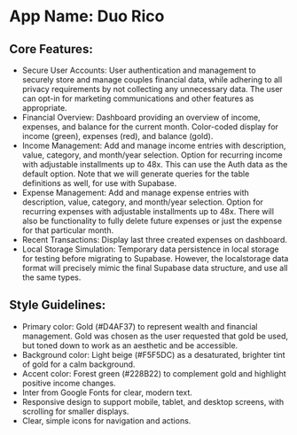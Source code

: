 # **App Name**: Duo Rico

## Core Features:

- Secure User Accounts: User authentication and management to securely store and manage couples financial data, while adhering to all privacy requirements by not collecting any unnecessary data. The user can opt-in for marketing communications and other features as appropriate.
- Financial Overview: Dashboard providing an overview of income, expenses, and balance for the current month. Color-coded display for income (green), expenses (red), and balance (gold).
- Income Management: Add and manage income entries with description, value, category, and month/year selection. Option for recurring income with adjustable installments up to 48x. This can use the Auth data as the default option. Note that we will generate queries for the table definitions as well, for use with Supabase.
- Expense Management: Add and manage expense entries with description, value, category, and month/year selection. Option for recurring expenses with adjustable installments up to 48x. There will also be functionality to fully delete future expenses or just the expense for that particular month.
- Recent Transactions: Display last three created expenses on dashboard.
- Local Storage Simulation: Temporary data persistence in local storage for testing before migrating to Supabase. However, the localstorage data format will precisely mimic the final Supabase data structure, and use all the same types.

## Style Guidelines:

- Primary color: Gold (#D4AF37) to represent wealth and financial management. Gold was chosen as the user requested that gold be used, but toned down to work as an aesthetic and be accessible.
- Background color: Light beige (#F5F5DC) as a desaturated, brighter tint of gold for a calm background.
- Accent color: Forest green (#228B22) to complement gold and highlight positive income changes.
- Inter from Google Fonts for clear, modern text.
- Responsive design to support mobile, tablet, and desktop screens, with scrolling for smaller displays.
- Clear, simple icons for navigation and actions.